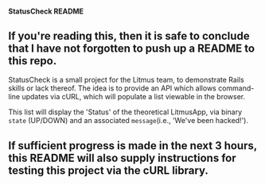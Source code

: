 #### StatusCheck README

If you're reading this, then it is safe to conclude that I have not forgotten to push up a README to this repo.
---
StatusCheck is a small project for the Litmus team, to demonstrate Rails skills or lack thereof. The idea is to provide an API which allows command-line updates via cURL, which will populate a list viewable in the browser.

This list will display the 'Status' of the theoretical LitmusApp, via binary `state` (UP/DOWN) and an associated `message`(i.e., 'We've been hacked!').

If sufficient progress is made in the next 3 hours, this README will also supply instructions for testing this project via the cURL library.
---
